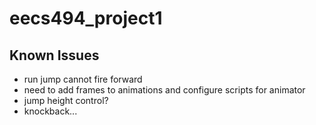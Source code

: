 # eecs494_project1

## Known Issues

- run jump cannot fire forward
- need to add frames to animations and configure scripts for animator
- jump height control?
- knockback...
